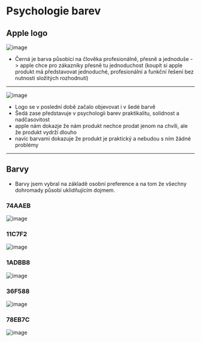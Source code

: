 # Psychologie barev

## Apple logo

![image](https://cdn-icons-png.flaticon.com/256/0/747.png)

- Černá je barva působící na člověka profesionálně, přesně a jednoduše -> apple chce pro zákazníky přesně tu jednoduchost (koupit si apple produkt má představovat jednoduché, profesionální a funkční řešení bez nutnosti složitých rozhodnutí)

---

![image](https://leadsbridge.com/wp-content/themes/leadsbridge/img/integration-lg-logos/logo244.png)

- Logo se v poslední době začalo objevovat i v šedé barvě
- Šedá zase představuje v psychologii barev praktikalitu, solidnost a nadčasovitost
- apple nám dokazje že nám produkt nechce prodat jenom na chvíli, ale že produkt vydrží dlouho
- navíc barvami dokazuje že produkt je praktický a nebudou s ním žádné problémy

---

## Barvy

- Barvy jsem vybral na základě osobní preference a na tom že všechny dohromady působí uklidňujícím dojmem.

### 74AAEB

![image](https://www.colorhexa.com/74aaeb.png)

### 11C7F2

![image](https://www.colorhexa.com/11c7f2.png)

### 1ADBB8

![image](https://www.colorhexa.com/1adbb8.png)

### 36F588

![image](https://www.colorhexa.com/36f588.png)

### 78EB7C

![image](https://www.colorhexa.com/78eb7c.png)
